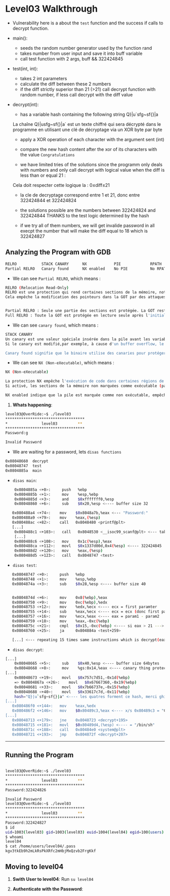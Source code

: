 # Level03 Walkthrough

- Vulnerability here is a about the `test` function and the success if calls to decrypt function.

- main():
    - seeds the random number generator used by the function rand
    - takes number from user input and save it into buff variable
    - call test function with 2 args, buff && 322424845

- test(int, int):

    - takes 2 int parameters
    - calculate the diff between these 2 numbers
    - if the diff strictly superior than 21 (>21) call decrypt function with random number, if less call decrypt with the diff value

- decrypt(int):

    - has a variable hash containing the following string Q}|u`sfg~sf{}|a

    La chaîne Q}|usfg~sf{}|a` est un texte chiffré qui sera décrypté dans le programme en utilisant une clé de décryptage via un XOR byte par byte
    
    - apply a XOR operation of each character with the argument sent (int)

    - compare the new hash content after the xor of its characters with the value `Congratulations`

    - we have limited tries of the solutions since the programm only deals with numbers and only call decrypt with logical value when the diff is less than or equal 21 :    
    
    Cela doit respecter cette logique la : 0≤diff≤21
 
    - la cle de decryptage correspond entre 1 et 21, donc entre 322424844 et 322424824

    - the solutions possible are the numbers between 322424824 and 322424844 THANKS to the test logic determined by the hash

    - if we try all of them numbers, we will get invalide password in all execpt the number that will make the diff equal to 18 which is 322424827

## Analyzing the Program with GDB

```bash
RELRO           STACK CANARY      NX            PIE             RPATH      RUNPATH      FILE
Partial RELRO   Canary found      NX enabled    No PIE          No RPATH   No RUNPATH   /home/users/level03/level03
```

- We can see `Partial RELRO`, which means : 
```bash
RELRO (Relocation Read-Only)
RELRO est une protection qui rend certaines sections de la mémoire, notamment la Global Offset Table (GOT), en lecture seule après leur initialisation.
Cela empêche la modification des pointeurs dans la GOT par des attaques comme GOT overwrite.


Partial RELRO : Seule une partie des sections est protégée. La GOT reste modifiable, ce qui la rend vulnérable aux attaques.
Full RELRO : Toute la GOT est protégée en lecture seule après l'initialisation, empêchant les écrasements.
```

- We can see `canary found`, which means :
```bash
STACK CANARY
Un canary est une valeur spéciale insérée dans la pile avant les variables locales. Elle est vérifiée avant le retour de la fonction.
Si le canary est modifié,par exemple, à cause d'un buffer overflow, le programme détecte l'anomalie et termine l'exécution.

Canary found signifie que le binaire utilise des canaries pour protéger la pile contre les débordements.
```

- We can see `NX (Non-eXecutable)`, which means :
```bash
NX (Non-eXecutable)

La protection NX empêche l'exécution de code dans certaines régions de la mémoire, comme la stack ou la heap. Cela rend plus difficile l'exécution de shellcode injecté.
Si activé, les sections de la mémoire non marquées comme exécutable (par exemple, writable) ne peuvent pas être utilisées pour exécuter du code.

NX enabled indique que la pile est marquée comme non exécutable, empêchant l'exécution directe d'un shellcode injecté.
```

1. **Whats happening**:

```bash
level03@OverRide:~$ ./level03 
***********************************
*               level03         **
***********************************
Password:g

Invalid Password
```

- We are waiting for a password, lets `disas functions`
```bash
0x08048660  decrypt
0x08048747  test
0x0804885a  main
```

- `disas main`:
```bash
    0x0804885a <+0>:     push   %ebp
    0x0804885b <+1>:     mov    %esp,%ebp
    0x0804885d <+3>:     and    $0xfffffff0,%esp
    0x08048860 <+6>:     sub    $0x20,%esp <---- buffer size 32
```


```bash
   0x080488a4 <+74>:    mov    $0x8048a7b,%eax <--- "Password:"
   0x080488a9 <+79>:    mov    %eax,(%esp)
   0x080488ac <+82>:    call   0x8048480 <printf@plt>
   [...]
    0x080488c1 <+103>:   call   0x8048530 <__isoc99_scanf@plt> <--- take user input
    [...]
    0x080488c6 <+108>:   mov    0x1c(%esp),%eax
    0x080488ca <+112>:   movl   $0x1337d00d,0x4(%esp) <---- 322424845
    0x080488d2 <+120>:   mov    %eax,(%esp)
    0x080488d5 <+123>:   call   0x8048747 <test>
```


- `disas test`:
```bash
   0x08048747 <+0>:     push   %ebp
   0x08048748 <+1>:     mov    %esp,%ebp
   0x0804874a <+3>:     sub    $0x28,%esp <---- buffer size 40
```

```bash

   0x0804874d <+6>:     mov    0x8(%ebp),%eax
   0x08048750 <+9>:     mov    0xc(%ebp),%edx
   0x08048753 <+12>:    mov    %edx,%ecx <---- ecx = first paramter
   0x08048755 <+14>:    sub    %eax,%ecx <---- ecx = ecx (donc first param) - second param 
   0x08048757 <+16>:    mov    %ecx,%eax <---- eax = param1 - param2
   0x08048759 <+18>:    mov    %eax,-0xc(%ebp) 
   0x0804875c <+21>:    cmpl   $0x15,-0xc(%ebp) <---- si eax > 21 ---> decrypt(rand())  
   0x08048760 <+25>:    ja     0x804884a <test+259>

   [...] <--- repeating 15 times same instructions which is decrypt(eax = param1 - param2)
```

- `disas decrypt`:
```bash
[...]
    0x08048665 <+5>:     sub    $0x40,%esp <---- buffer size 64bytes
    0x08048668 <+8>:     mov    %gs:0x14,%eax <---- canary thing protection
[...]
    0x08048673 <+19>:    movl   $0x757c7d51,-0x1d(%ebp)
    => 0x0804867a <+26>:    movl   $0x67667360,-0x19(%ebp)
    0x08048681 <+33>:    movl   $0x7b66737e,-0x15(%ebp)
    0x08048688 <+40>:    movl   $0x33617c7d,-0x11(%ebp)
    hash="Q}|u`sfg~sf{}|a" <---- les quatres forment ce hash, merci ghidra
[...]
   0x080486f0 <+144>:   mov    %eax,%edx
   0x080486f2 <+146>:   mov    $0x80489c3,%eax <---- x/s 0x80489c3 = "Congratulations!"
[...]
   0x08048713 <+179>:   jne    0x8048723 <decrypt+195>
   0x08048715 <+181>:   movl   $0x80489d4,(%esp) <---- = "/bin/sh"
   0x0804871c <+188>:   call   0x80484e0 <system@plt>
   0x08048721 <+193>:   jmp    0x804872f <decrypt+207> 
```

---

## Running the Program 



```bash

level03@OverRide:~$ ./level03 
***********************************
*               level03         **
***********************************
Password:322424826

Invalid Password
level03@OverRide:~$ ./level03 
***********************************
*               level03         **
***********************************
Password:322424827
$ id
uid=1003(level03) gid=1003(level03) euid=1004(level04) egid=100(users) groups=1004(level04),100(users),1003(level03)
$ whoami
level04
$ cat /home/users/level04/.pass
kgv3tkEb9h2mLkRsPkXRfc2mHbjMxQzvb2FrgKkf
```

## Moving to level04

1. **Swith User to level04**:
    Run ```su level04```

2. **Authenticate with the Password**:
    
   
 